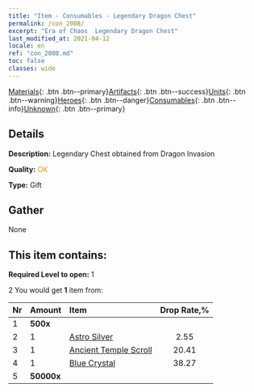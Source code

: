 ```yaml
---
title: "Item - Consumables - Legendary Dragon Chest"
permalink: /con_2008/
excerpt: "Era of Chaos  Legendary Dragon Chest"
last_modified_at: 2021-04-12
locale: en
ref: "con_2008.md"
toc: false
classes: wide
---
```

 [Materials](/){: .btn .btn--primary}[Artifacts](/Artifacts/){: .btn .btn--success}[Units](/Units/){: .btn .btn--warning}[Heroes](/Heroes/){: .btn .btn--danger}[Consumables](/Consumables/){: .btn .btn--info}[Unknown](/Unknown/){: .btn .btn--primary}

## Details
 **Description:** Legendary Chest obtained from Dragon Invasion

 **Quality:** <span style="color: #FF8C00">OK</span>

 **Type:** Gift

## Gather

  None

## This item contains:

 **Required Level to open:** 1

 2 You would get **1** item  from:

  | Nr | Amount |     Item    | Drop Rate,% |
  |:---|:-------|:------------|:---------:|
  | 1 |  **500x** | <i class="fas fa-gem"/> |  | 0.51 | 
  | 2 | 1 | [Astro Silver](/Items/con_969/) | 2.55 | 
  | 3 | 1 | [Ancient Temple Scroll](/Items/con_697/) | 20.41 | 
  | 4 | 1 | [Blue Crystal](/Items/con_716/) | 38.27 | 
  | 5 |  **50000x** | <i class="fas fa-coins"/> |  | 38.27 | 
